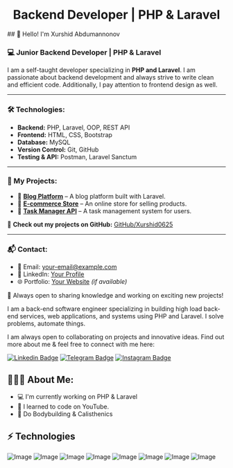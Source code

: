 <h1 align="center">Backend Developer | PHP & Laravel</h1>
## 👋 Hello! I'm Xurshid Abdumannonov

### 💻 Junior Backend Developer | PHP & Laravel

I am a self-taught developer specializing in **PHP and Laravel**. I am passionate about backend development and always strive to write clean and efficient code. Additionally, I pay attention to frontend design as well.

---

### 🛠 Technologies:
- **Backend:** PHP, Laravel, OOP, REST API
- **Frontend:** HTML, CSS, Bootstrap
- **Database:** MySQL
- **Version Control:** Git, GitHub
- **Testing & API:** Postman, Laravel Sanctum

---

### 📌 My Projects:
- 🚀 **[Blog Platform](#)** – A blog platform built with Laravel.
- 🛒 **[E-commerce Store](#)** – An online store for selling products.
- 📂 **[Task Manager API](#)** – A task management system for users.

🔗 **Check out my projects on GitHub:** [GitHub/Xurshid0625](https://github.com/Xurshid0625)

---

### 📬 Contact:
- 📧 Email: your-email@example.com
- 💼 LinkedIn: [Your Profile](#)
- 🌐 Portfolio: [Your Website](#) *(if available)*

🚀 Always open to sharing knowledge and working on exciting new projects!


I am a back-end software engineer specializing in building high load back-end services, web applications, and systems using PHP and Laravel. I solve problems, automate things. <br>

I am always open to collaborating on projects and innovative ideas.  Find out more about me & feel free to connect with me here:

[![Linkedin Badge](https://img.shields.io/badge/@xurshid_abdumannonov-2CA5E0?style=flat-square&logo=Linkedinm&logoColor=white&link=https://www.linkedin.com/in/xurshid-abdumannonov/)](https://www.linkedin.com/in/xurshid-abdumannonov/) 
[![Telegram Badge](https://img.shields.io/badge/@xurshid_abdumannonov-2CA5E0?style=flat-square&logo=telegram&logoColor=white&link=https://t.me/xurshid_0625)](https://t.me/xurshid_0625) 
[![Instagram Badge](https://img.shields.io/badge/@xurshid_abdumannonov-blue?style=flat-square&logo=instagram&logoColor=white&link=https://www.instagram.com/xurshid_0625)](https://www.instagram.com/xurshid_0625) 


<h2 align="left">👨🏻‍💻 About Me:</h2>

- :computer: I'm currently working on PHP & Laravel
- :triangular_flag_on_post: I learned to code on YouTube.
- :muscle: Do Bodybuilding & Calisthenics

## ⚡ Technologies

![Image](https://img.shields.io/badge/Laravel-FF2D20?style=for-the-badge&logo=laravel&logoColor=white)
![Image](https://img.shields.io/badge/php-777BB4?style=for-the-badge&logo=php&logoColor=white)
![Image](https://img.shields.io/badge/MySQL-005C84?style=for-the-badge&logo=mysql&logoColor=white)
![Image](https://img.shields.io/badge/PostgreSQL-316192?style=for-the-badge&logo=postgresql&logoColor=white)
![Image](https://img.shields.io/badge/Git-F05032?style=for-the-badge&logo=git&logoColor=white)
![Image](https://img.shields.io/badge/-HTML5-E34F26?style=for-the-badge&logo=html5&logoColor=white)
![Image](https://img.shields.io/badge/-CSS3-1572B6?style=for-the-badge&logo=css3)
![Image](https://img.shields.io/badge/-Bootstrap-563D7C?style=for-the-badge&logo=bootstrap)
